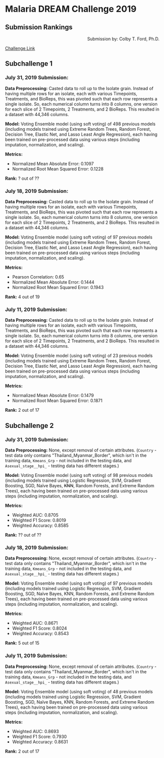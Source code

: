 # Malaria DREAM Challenge 2019
## Submission Rankings

<p align = "right">Submission by: Colby T. Ford, Ph.D.</p>

[Challenge Link](https://www.synapse.org/#!Synapse:syn16924919/wiki/)


## Subchallenge 1

### July 31, 2019 Submission:

**Data Preprocessing:** Casted data to roll up to the Isolate grain. Instead of having multiple rows for an isolate, each with various Timepoints, Treatments, and BioReps, this was pivoted such that each row represents a single isolate. So, each numerical column turns into 8 columns, one version for each slice of 2 Timepoints, 2 Treatments, and 2 BioReps. This resulted in a dataset with 44,346 columns.

**Model:** Voting Ensemble model (using soft voting) of 498 previous models (including models trained using Extreme Random Trees, Random Forest, Decision Tree, Elastic Net, and Lasso Least Angle Regression), each having been trained on pre-processed data using various steps (including imputation, normalization, and scaling).

**Metrics:**

- Normalized Mean Absolute Error: 0.1097
- Normalized Root Mean Squared Error: 0.1228

**Rank:** ? out of ??

### July 18, 2019 Submission:

**Data Preprocessing:** Casted data to roll up to the Isolate grain. Instead of having multiple rows for an isolate, each with various Timepoints, Treatments, and BioReps, this was pivoted such that each row represents a single isolate. So, each numerical column turns into 8 columns, one version for each slice of 2 Timepoints, 2 Treatments, and 2 BioReps. This resulted in a dataset with 44,346 columns.

**Model:** Voting Ensemble model (using soft voting) of 97 previous models (including models trained using Extreme Random Trees, Random Forest, Decision Tree, Elastic Net, and Lasso Least Angle Regression), each having been trained on pre-processed data using various steps (including imputation, normalization, and scaling).

**Metrics:**

- Pearson Correlation: 0.65
- Normalized Mean Absolute Error: 0.1444
- Normalized Root Mean Squared Error: 0.1943

**Rank:** 4 out of 19

### July 11, 2019 Submission:

**Data Preprocessing:** Casted data to roll up to the Isolate grain. Instead of having multiple rows for an isolate, each with various Timepoints, Treatments, and BioReps, this was pivoted such that each row represents a single isolate. So, each numerical column turns into 8 columns, one version for each slice of 2 Timepoints, 2 Treatments, and 2 BioReps. This resulted in a dataset with 44,346 columns.

**Model:** Voting Ensemble model (using soft voting) of 23 previous models (including models trained using Extreme Random Trees, Random Forest, Decision Tree, Elastic Net, and Lasso Least Angle Regression), each having been trained on pre-processed data using various steps (including imputation, normalization, and scaling).

**Metrics:**

- Normalized Mean Absolute Error: 0.1479
- Normalized Root Mean Squared Error: 0.1871

**Rank:** 2 out of 17

## Subchallenge 2

### July 31, 2019 Submission:

**Data Preprocessing:** None, except removal of certain attributes. (`Country` - test data only contains "Thailand_Myanmar_Border", which isn't in the training data, `Kmeans_Grp` - not included in the testing data, and `Asexual_stage__hpi_` - testing data has different stages.)

**Model:** Voting Ensemble model (using soft voting) of 98 previous models (including models trained using Logistic Regression, SVM, Gradient Boosting, SGD, Naïve Bayes, ~~KNN~~, Random Forests, and Extreme Random Trees), each having been trained on pre-processed data using various steps (including imputation, normalization, and scaling).

**Metrics:**

- Weighted AUC: 0.8705
- Weighted F1 Score: 0.8019
- Weighted Accuracy: 0.8585

**Rank:** ?? out of ??

### July 18, 2019 Submission:

**Data Preprocessing:** None, except removal of certain attributes. (`Country` - test data only contains "Thailand_Myanmar_Border", which isn't in the training data, `Kmeans_Grp` - not included in the testing data, and `Asexual_stage__hpi_` - testing data has different stages.)

**Model:** Voting Ensemble model (using soft voting) of 97 previous models (including models trained using Logistic Regression, SVM, Gradient Boosting, SGD, Naïve Bayes, KNN, Random Forests, and Extreme Random Trees), each having been trained on pre-processed data using various steps (including imputation, normalization, and scaling).

**Metrics:**

- Weighted AUC: 0.8671
- Weighted F1 Score: 0.8024
- Weighted Accuracy: 0.8543

**Rank:** 5 out of 15

### July 11, 2019 Submission:

**Data Preprocessing:** None, except removal of certain attributes. (`Country` - test data only contains "Thailand_Myanmar_Border", which isn't in the training data, `Kmeans_Grp` - not included in the testing data, and `Asexual_stage__hpi_` - testing data has different stages.)

**Model:** Voting Ensemble model (using soft voting) of 48 previous models (including models trained using Logistic Regression, SVM, Gradient Boosting, SGD, Naïve Bayes, KNN, Random Forests, and Extreme Random Trees), each having been trained on pre-processed data using various steps (including imputation, normalization, and scaling).

**Metrics:**

- Weighted AUC: 0.8693
- Weighted F1 Score: 0.7930
- Weighted Accuracy: 0.8631

**Rank:** 2 out of 17
